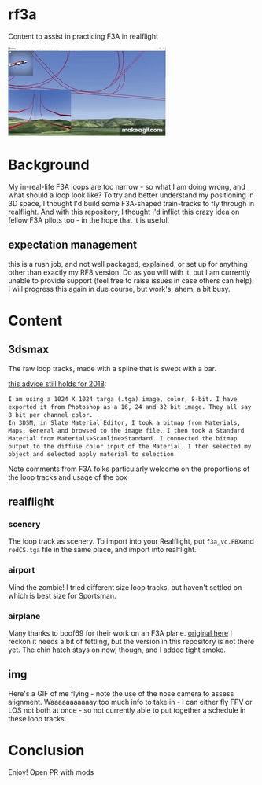 # rf3a
Content to assist in practicing F3A in realflight 

![alt text][f3a]


# Background

My in-real-life F3A loops are too narrow - so what I am doing wrong, and what should a loop look like? To try and better understand my positioning in 3D space, I thought I'd build some F3A-shaped train-tracks to fly through in realflight. And with this repository, I thought I'd inflict this crazy idea on fellow F3A pilots too - in the hope that it is useful.

## expectation management
this is a rush job, and not well packaged, explained, or set up for anything other than exactly my RF8 version. Do as you will with it, but I am currently unable to provide support (feel free to raise issues in case others can help). I will progress this again in due course, but work's, ahem, a bit busy.

# Content

## 3dsmax 
The raw loop tracks, made with a spline that is swept with a bar.

[this advice still holds for 2018](https://www.knifeedge.com/forums/index.php?threads/new-import-capabilities-for-rf-8.33293/):

```
I am using a 1024 X 1024 targa (.tga) image, color, 8-bit. I have exported it from Photoshop as a 16, 24 and 32 bit image. They all say 8 bit per channel color.
In 3DSM, in Slate Material Editor, I took a bitmap from Materials, Maps, General and browsed to the image file. I then took a Standard Material from Materials>Scanline>Standard. I connected the bitmap output to the diffuse color input of the Material. I then selected my object and selected apply material to selection

```

Note comments from F3A folks particularly welcome on the proportions of the loop tracks and usage of the box

## realflight

### scenery

The loop track as scenery. To import into your Realflight, put ```f3a_vc.FBX```and ```redCS.tga``` file in the same place, and import into realflight.

### airport

Mind the zombie! I tried different size loop tracks, but haven't settled on which is best size for Sportsman.

### airplane

Many thanks to boof69 for their work on an F3A plane. [original here](https://www.knifeedge.com/forums/index.php?resources/aj-spark-evo-ii_ea.17551/)
I reckon it needs a bit of fettling, but the version in this repository is not there yet. The chin hatch stays on now, though, and I added tight smoke.

## img

Here's a GIF of me flying - note the use of the nose camera to assess alignment. Waaaaaaaaaaay too much info to take in - I can either fly FPV or LOS not both at once - so not currently able to put together a schedule in these loop tracks.

# Conclusion
Enjoy! Open PR with mods 

 
[f3a]: ./img/F3A.gif "Flying in the F3A frame"